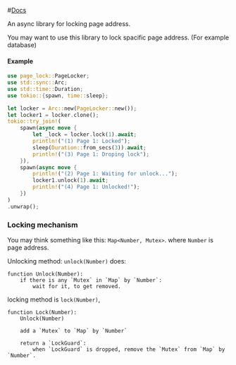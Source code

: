 #[Docs](https://docs.rs/page-lock)

An async library for locking page address.

You may want to use this library to lock spacific page address. (For example database)

#### Example

```rust
use page_lock::PageLocker;
use std::sync::Arc;
use std::time::Duration;
use tokio::{spawn, time::sleep};

let locker = Arc::new(PageLocker::new());
let locker1 = locker.clone();
tokio::try_join!(
    spawn(async move {
        let _lock = locker.lock(1).await;
        println!("(1) Page 1: Locked");
        sleep(Duration::from_secs(3)).await;
        println!("(3) Page 1: Droping lock");
    }),
    spawn(async move {
        println!("(2) Page 1: Waiting for unlock...");
        locker1.unlock(1).await;
        println!("(4) Page 1: Unlocked!");
    })
)
.unwrap();
```

### Locking mechanism

You may think something like this: `Map<Number, Mutex>`. where `Number` is page address.

Unlocking method: `unlock(Number)` does:

```
function Unlock(Number):
    if there is any `Mutex` in `Map` by `Number`:
        wait for it, to get removed. 
```

locking method is `lock(Number)`,

```
function Lock(Number):
    Unlock(Number)
    
    add a `Mutex` to `Map` by `Number`

    return a `LockGuard`:
        when `LockGuard` is dropped, remove the `Mutex` from `Map` by `Number`.
```